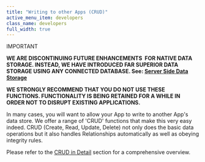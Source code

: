```yaml
---
title: "Writing to other Apps (CRUD)"
active_menu_item: developers
class_name: developers
full_width: true
---
```



IMPORTANT

**WE ARE DISCONTINUING FUTURE ENHANCEMENTS  FOR NATIVE DATA STORAGE. INSTEAD, WE HAVE INTRODUCED FAR SUPERIOR DATA STORAGE USING ANY CONNECTED DATABASE. See: [Server Side Data Storage](../../data-storage/server-side-data-storage/)**

**WE STRONGLY RECOMMEND THAT YOU DO NOT USE THESE FUNCTIONS. FUNCTIONALITY IS BEING RETAINED FOR A WHILE IN ORDER NOT TO DISRUPT EXISTING APPLICATIONS.**

In many cases, you will want to allow your App to write to another App's data store. We offer a range of 'CRUD' functions that make this very easy indeed. CRUD (Create, Read, Update, Delete) not only does the basic data operations but it also handles Relationships automatically as well as obeying integrity rules.

Please refer to the [CRUD in Detail](../data-storage-management/crud-in-detail/) section for a comprehensive overview.

